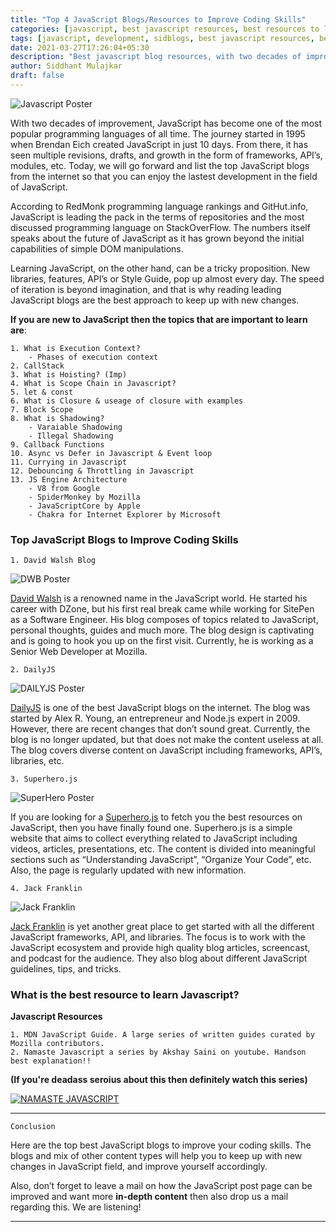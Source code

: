 ```yaml
---
title: "Top 4 JavaScript Blogs/Resources to Improve Coding Skills"
categories: [javascript, best javascript resources, best resources to learn javascript in 2021, development, sidblogs]
tags: [javascript, development, sidblogs, best javascript resources, best resources for javascript]
date: 2021-03-27T17:26:04+05:30
description: "Best javascript blog resources, with two decades of improvement, JavaScript has become one of the most popular programming languages of all time."
author: Siddhant Mulajkar
draft: false
---
```


![Javascript Poster](/images/postimgs/js1.png)

With two decades of improvement, JavaScript has become one of the most popular programming languages of all time. The journey started in 1995 when Brendan Eich created JavaScript in just 10 days. From there, it has seen multiple revisions, drafts, and growth in the form of frameworks, API’s, modules, etc. Today, we will go forward and list the top JavaScript blogs from the internet so that you can enjoy the lastest development in the field of JavaScript.

According to RedMonk programming language rankings and GitHut.info, JavaScript is leading the pack in the terms of repositories and the most discussed programming language on StackOverFlow. The numbers itself speaks about the future of JavaScript as it has grown beyond the initial capabilities of simple DOM manipulations.

Learning JavaScript, on the other hand, can be a tricky proposition. New libraries, features, API’s or Style Guide, pop up almost every day. The speed of iteration is beyond imagination, and that is why reading leading JavaScript blogs are the best approach to keep up with new changes.

**If you are new to JavaScript then the topics that are important to learn are**:

```
1. What is Execution Context?
    - Phases of execution context
2. CallStack
3. What is Hoisting? (Imp)
4. What is Scope Chain in Javascript?
5. let & const 
6. What is Closure & useage of closure with examples
7. Block Scope
8. What is Shadowing?
    - Varaiable Shadowing
    - Illegal Shadowing
9. Callback Functions
10. Async vs Defer in Javascript & Event loop
11. Currying in Javascript
12. Debouncing & Throttling in Javascript
13. JS Engine Architecture
    - V8 from Google
    - SpiderMonkey by Mozilla
    - JavaScriptCore by Apple
    - Chakra for Internet Explorer by Microsoft
```

### Top JavaScript Blogs to Improve Coding Skills

```
1. David Walsh Blog
```

![DWB Poster](/images/postimgs/davidjs.png)

[David Walsh](https://davidwalsh.name) is a renowned name in the JavaScript world. He started his career with DZone, but his first real break came while working for SitePen as a Software Engineer. His blog composes of topics related to JavaScript, personal thoughts, guides and much more. The blog design is captivating and is going to hook you up on the first visit. Currently, he is working as a Senior Web Developer at Mozilla.

```
2. DailyJS
```

![DAILYJS Poster](/images/postimgs/dailyjs.png)

 [DailyJS](https://medium.com/dailyjs) is one of the best JavaScript blogs on the internet. The blog was started by Alex R. Young, an entrepreneur and Node.js expert in 2009. However, there are recent changes that don’t sound great. Currently, the blog is no longer updated, but that does not make the content useless at all. The blog covers diverse content on JavaScript including frameworks, API’s, libraries, etc.

```
3. Superhero.js
```

![SuperHero Poster](/images/postimgs/superhero.png)

If you are looking for a [Superhero.js](http://superherojs.com) to fetch you the best resources on JavaScript, then you have finally found one. Superhero.js is a simple website that aims to collect everything related to JavaScript including videos, articles, presentations, etc. The content is divided into meaningful sections such as “Understanding JavaScript”, “Organize Your Code”, etc. Also, the page is regularly updated with new information.

```
4. Jack Franklin
```

![Jack Franklin](/images/postimgs/jsplayground.png)

[Jack Franklin](https://www.jackfranklin.co.uk/blog/refactoring-javascript-code-with-tests) is yet another great place to get started with all the different JavaScript frameworks, API, and libraries. The focus is to work with the JavaScript ecosystem and provide high quality blog articles, screencast, and podcast for the audience. They also blog about different JavaScript guidelines, tips, and tricks.


### What is the best resource to learn Javascript?

**Javascript Resources**
    
    1. MDN JavaScript Guide. A large series of written guides curated by Mozilla contributors. 
    2. Namaste Javascript a series by Akshay Saini on youtube. Handson best explanation!!

**(If you're deadass seroius about this then definitely watch this series)**

[![NAMASTE JAVASCRIPT](/images/postimgs/namaste_javascript.png)](https://www.youtube.com/watch?v=pN6jk0uUrD8 "NAMASTE JAVASCRIPT")


-------------------------------------------------------------------------------
```
Conclusion
```

Here are the top best JavaScript blogs to improve your coding skills. The blogs and mix of other content types will help you to keep up with new changes in JavaScript field, and improve yourself accordingly.

Also, don’t forget to leave a mail on how the JavaScript post page can be improved and want more **in-depth content** then also drop us a mail regarding this. We are listening!

-------------------------------------------------------------------------------
